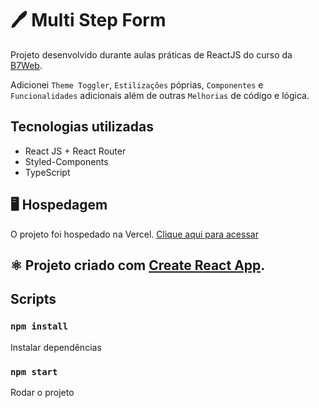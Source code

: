 # :pen: Multi Step Form 
Projeto desenvolvido durante aulas práticas de ReactJS do curso da [B7Web](https://b7web.com.br/fullstack/).

Adicionei `Theme Toggler`, `Estilizações` póprias, `Componentes` e `Funcionalidades` adicionais além de outras `Melhorias` de código e lógica.

## Tecnologias utilizadas
* React JS + React Router
* Styled-Components
* TypeScript

## :desktop_computer: Hospedagem

O projeto foi hospedado na Vercel. [Clique aqui para acessar](https://reactjs-multiform.vercel.app) 

## :atom_symbol: Projeto criado com [Create React App](https://github.com/facebook/create-react-app).

## Scripts

### `npm install`

Instalar dependências

### `npm start`

Rodar o projeto
